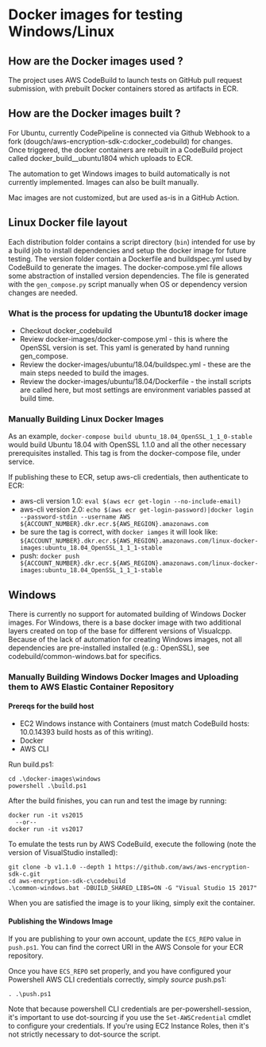 # Docker images for testing Windows/Linux

## How are the Docker images used ?

The project uses AWS CodeBuild to launch tests on GitHub pull request submission, with prebuilt Docker containers stored as artifacts in ECR.

## How are the Docker images built ?

For Ubuntu, currently CodePipeline is connected via Github Webhook to a fork (dougch/aws-encryption-sdk-c:docker_codebuild) for changes.  
Once triggered, the docker containers are rebuilt in a CodeBuild project called docker_build__ubuntu1804 which uploads to ECR.  

The automation to get Windows images to build automatically is not currently implemented.  Images can also be built manually.

Mac images are not customized, but are used as-is in a GitHub Action.

## Linux Docker file layout

Each distribution folder contains a script directory (`bin`) intended for use by a build job to install dependencies and setup the docker image for future testing.
The  version folder contain a Dockerfile and buildspec.yml used by CodeBuild to generate the images.
The docker-compose.yml file allows some abstraction of installed version dependencies.  The file is generated with the `gen_compose.py` script manually when OS or dependency version changes are needed.

### What is the process for updating the Ubuntu18 docker image

- Checkout docker_codebuild
- Review docker-images/docker-compose.yml - this is where the OpenSSL version is set. This yaml is generated by hand running gen_compose.
- Review the docker-images/ubuntu/18.04/buildspec.yml - these are the main steps needed to build the images.
- Review the docker-images/ubuntu/18.04/Dockerfile - the install scripts are called here, but most settings are environment variables passed at build time.


### Manually Building Linux Docker Images

As an example, `docker-compose build ubuntu_18.04_OpenSSL_1_1_0-stable` would build Ubuntu 18.04 with OpenSSL 1.1.0 and all the other necessary prerequisites installed.
This tag is from the docker-compose file, under service.

If publishing these to ECR, setup aws-cli credentials, then authenticate to ECR:
- aws-cli version 1.0: `eval $(aws ecr get-login --no-include-email)`
- aws-cli version 2.0: `echo $(aws ecr get-login-password)|docker login --password-stdin --username AWS ${ACCOUNT_NUMBER}.dkr.ecr.${AWS_REGION}.amazonaws.com`
- be sure the tag is correct, with `docker iamges` it will look like: `${ACCOUNT_NUMBER}.dkr.ecr.${AWS_REGION}.amazonaws.com/linux-docker-images:ubuntu_18.04_OpenSSL_1_1_1-stable`
- push: `docker push ${ACCOUNT_NUMBER}.dkr.ecr.${AWS_REGION}.amazonaws.com/linux-docker-images:ubuntu_18.04_OpenSSL_1_1_1-stable`

## Windows

There is currently no support for automated building of Windows Docker images. For Windows, there is a base docker image with two additional layers created on top of the base for different versions of Visualcpp.
Because of the lack of automation for creating Windows images, not all dependencies are pre-installed installed (e.g.: OpenSSL), see codebuild/common-windows.bat for specifics.


### Manually Building Windows Docker Images and Uploading them to AWS Elastic Container Repository 
#### Prereqs for the build host
* EC2 Windows instance with Containers (must match CodeBuild hosts: 10.0.14393 build hosts as of this writing).
* Docker 
* AWS CLI

Run build.ps1:

    cd .\docker-images\windows
    powershell .\build.ps1

After the build finishes, you can run and test the image by running:

    docker run -it vs2015
      --or--
    docker run -it vs2017

To emulate the tests run by AWS CodeBuild, execute the following (note the version of VisualStudio installed):

    git clone -b v1.1.0 --depth 1 https://github.com/aws/aws-encryption-sdk-c.git
    cd aws-encryption-sdk-c\codebuild
    .\common-windows.bat -DBUILD_SHARED_LIBS=ON -G "Visual Studio 15 2017"

When you are satisfied the image is to your liking, simply exit the container.

#### Publishing the Windows Image

If you are publishing to your own account, update the `ECS_REPO` value in
`push.ps1`. You can find the correct URI in the AWS Console for your ECR
repository.

Once you have `ECS_REPO` set properly, and you have configured your Powershell
AWS CLI credentials correctly, simply _source_ push.ps1:

    . .\push.ps1

Note that because powershell CLI credentials are per-powershell-session, it's
important to use dot-sourcing if you use the `Set-AWSCredential` cmdlet to configure
your credentials. If you're using EC2 Instance Roles, then it's not strictly necessary
to dot-source the script.
